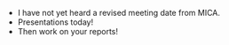 * I have not yet heard a revised meeting date from MICA.
* Presentations today!
* Then work on your reports!
